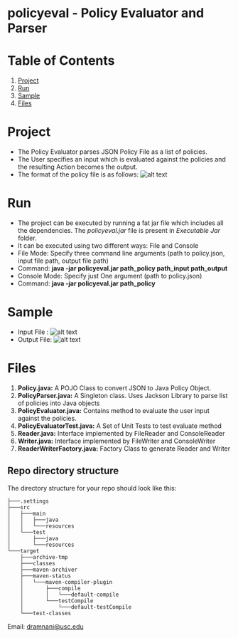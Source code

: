 # policyeval - Policy Evaluator and Parser
# Table of Contents
1. [Project](README.md#Project)
1. [Run](README.md#Run)
1. [Sample](README.md#Sample)
1. [Files](README.md#Files)

# Project
* The Policy Evaluator parses JSON Policy File as a list of policies. 
* The User specifies an input which is evaluated against the policies and the resulting Action becomes the output.
* The format of the policy file is as follows:
![alt text](https://i.imgur.com/5ElATsT.png "Policy File")

# Run
* The project can be executed by running a fat jar file which includes all the dependencies. The *policyeval.jar* file is present in *Executable Jar* folder.
* It can be executed using two different ways: File and Console
* File Mode: Specify three command line arguments (path to policy.json, input file path, output file path)
* Command: **java -jar policyeval.jar path_policy path_input path_output**
* Console Mode: Specify just One argument (path to policy.json)
* Command: **java -jar policyeval.jar path_policy**

# Sample
* Input File : 
![alt text](https://i.imgur.com/J0l4pzE.png "Input File")
* Output File:
![alt text](https://i.imgur.com/Sn8i50e.png "Input File")


# Files
1. **Policy.java:** A POJO Class to convert JSON to Java Policy Object.
2. **PolicyParser.java:** A Singleton class. Uses Jackson Library to parse list of policies into Java objects
3. **PolicyEvaluator.java:** Contains method to evaluate the user input against the policies.
4. **PolicyEvaluatorTest.java:** A Set of Unit Tests to test evaluate method
5. **Reader.java:** Interface implemented by FileReader and ConsoleReader
6. **Writer.java:** Interface implemented by FileWriter and ConsoleWriter
7. **ReaderWriterFactory.java:** Factory Class to generate Reader and Writer




## Repo directory structure

The directory structure for your repo should look like this:

    ├───.settings
    ├───src
    │   ├───main
    │   │   ├───java
    │   │   └───resources
    │   └───test
    │       ├───java
    │       └───resources
    └───target
        ├───archive-tmp
        ├───classes
        ├───maven-archiver
        ├───maven-status
        │   └───maven-compiler-plugin
        │       ├───compile
        │       │   └───default-compile
        │       └───testCompile
        │           └───default-testCompile
        └───test-classes

Email: dramnani@usc.edu
